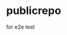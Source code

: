 # publicrepo
for e2e test


















































































































































































































































































































































































































